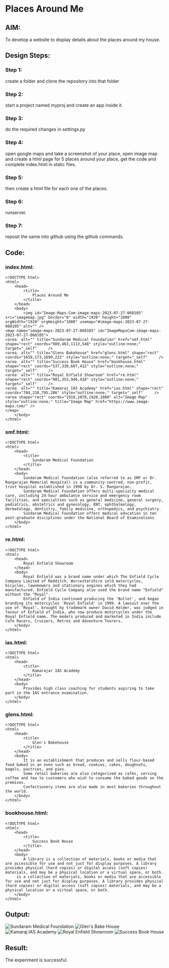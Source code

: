 # Places Around Me
## AIM:
To develop a website to display details about the places around my house.

## Design Steps:

### Step 1:
create a folder and clone the repository into that folder

### Step 2:
start a project named myproj and create an app inside it.

### Step 3:
do the required changes in settings.py

### Step 4:
open google maps and take a screenshot of your place, open image map and create a html page for 5 places around your place, get the code and complete index.html in static files.

### Step 5:
then create a html file for each one of the places.

### Step 6:
runserver.

### Step 7:
reposit the same into github using the github commands.

## Code:

### index.html:
```
<!DOCTYPE html>
<html>
    <head>
        <title>
            Places Around Me
        </title>
    </head>
    <body>
        <img id="Image-Maps-Com-image-maps-2023-07-27-060105" src="imagemap.jpg" border="0" width="1920" height="1080" orgWidth="1920" orgHeight="1080" usemap="#image-maps-2023-07-27-060105" alt="" />
<map name="image-maps-2023-07-27-060105" id="ImageMapsCom-image-maps-2023-07-27-060105">
<area  alt="" title="Sundaram Medical Foundation" href="smf.html" shape="rect" coords="989,463,1113,548" style="outline:none;" target="_self"     />
<area  alt="" title="Glens Bakehouse" href="glens.html" shape="rect" coords="1658,173,1699,222" style="outline:none;" target="_self"     />
<area  alt="" title="Success Book House" href="bookhouse.html" shape="rect" coords="537,330,607,412" style="outline:none;" target="_self"     />
<area  alt="" title="Royal Enfield Showroom" href="re.html" shape="rect" coords="901,353,946,418" style="outline:none;" target="_self"     />
<area  alt="" title="Kamaraj IAS Academy" href="ias.html" shape="rect" coords="704,238,795,286" style="outline:none;" target="_self"     />
<area shape="rect" coords="1918,1078,1920,1080" alt="Image Map" style="outline:none;" title="Image Map" href="https://www.image-maps.com/" />
</map>
    </body>
</html>
```

### smf.html:
```
<!DOCTYPE html>
<html>
    <head>
        <title>
            Sundaram Medical Foundation
        </title>
    </head>
    <body>
        Sundaram Medical Foundation (also referred to as SMF or Dr. Rangarajan Memorial Hospital) is a community-centred, non-profit, trust hospital established in 1990 by Dr. S. Rangarajan.
        Sundaram Medical Foundation offers multi-specialty medical care, including 24-hour ambulance service and emergency room facilities, and specialties such as general medicine, general surgery, pediatrics, obstetrics and gynecology, ENT, ophthalmology, dermatology, dentistry, family medicine, orthopedics, and psychiatry.
        Sundaram Medical Foundation offers medical education in ten post-graduate disciplines under the National Board of Examinations
    </body>
</html>
```
### re.html:
```
<!DOCTYPE html>
<html>
    <head>
        Royal Enfield Showroom
    </head>
    <body>
        Royal Enfield was a brand name under which The Enfield Cycle Company Limited of Redditch, Worcestershire sold motorcycles, bicycles, lawnmowers and stationary engines which they had manufactured. Enfield Cycle Company also used the brand name "Enfield" without the "Royal".
        Enfield of India continued producing the 'Bullet', and began branding its motorcycles 'Royal Enfield' in 1999. A lawsuit over the use of 'Royal', brought by trademark owner David Holder, was judged in favour of Enfield of India, who now produce motorcycles under the Royal Enfield name. The models produced and marketed in India include Cafe Racers, Cruisers, Retros and Adventure Tourers.
    </body>
</html>
```

### ias.html:
```
<!DOCTYPE html>
<html>
    <head>
        <title>
            Kamarajar IAS Academy
        </title>
    </head>
    <body>
        Provides high class coaching for students aspiring to take part in the IAS entrance examination.
    </body>
</html>
```
### glens.html:
```
<!DOCTYPE html>
<html>
    <head>
        <title>
            Glen's Bakehouse
        </title>
    </head>
    <body>
        It is an establishment that produces and sells flour-based food baked in an oven such as bread, cookies, cakes, doughnuts, bagels, pastries, and pies. 
        Some retail bakeries are also categorized as cafés, serving coffee and tea to customers who wish to consume the baked goods on the premises.
        Confectionery items are also made in most bakeries throughout the world.
    </body>
</html>
```

### bookhouse.html:
```
<!DOCTYPE html>
<html>
    <head>
        <title>
            Success Book House
        </title>
    </head>
    <body>
        A library is a collection of materials, books or media that are accessible for use and not just for display purposes. A library provides physical (hard copies) or digital access (soft copies) materials, and may be a physical location or a virtual space, or both. 
     is a collection of materials, books or media that are accessible for use and not just for display purposes. A library provides physical (hard copies) or digital access (soft copies) materials, and may be a physical location or a virtual space, or both. 
    </body>
</html>
```

## Output:
![Sundaram Medical Foundation](./smf.png)
![Glen's Bake House](./glensbakehouse.png)
![Kamaraj IAS Academy](./kamarajiasacademy.png)
![Royal Enfield Showroom](./royalenfieldshowroom.png)
![Success Book House](./successbookhouse.png)

## Result:
The experiment is successful.